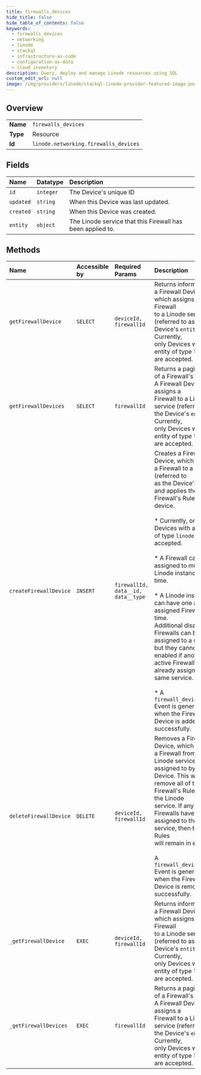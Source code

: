 ```yaml
---
title: firewalls_devices
hide_title: false
hide_table_of_contents: false
keywords:
  - firewalls_devices
  - networking
  - linode    
  - stackql
  - infrastructure-as-code
  - configuration-as-data
  - cloud inventory
description: Query, deploy and manage Linode resources using SQL
custom_edit_url: null
image: /img/providers/linode/stackql-linode-provider-featured-image.png
---
```

  
    

## Overview
<table><tbody>
<tr><td><b>Name</b></td><td><code>firewalls_devices</code></td></tr>
<tr><td><b>Type</b></td><td>Resource</td></tr>
<tr><td><b>Id</b></td><td><code>linode.networking.firewalls_devices</code></td></tr>
</tbody></table>

## Fields
| Name | Datatype | Description |
|:-----|:---------|:------------|
| `id` | `integer` | The Device's unique ID<br /> |
| `updated` | `string` | When this Device was last updated.<br /> |
| `created` | `string` | When this Device was created.<br /> |
| `entity` | `object` | The Linode service that this Firewall has been applied to.<br /> |
## Methods
| Name | Accessible by | Required Params | Description |
|:-----|:--------------|:----------------|:------------|
| `getFirewallDevice` | `SELECT` | `deviceId, firewallId` | Returns information for a Firewall Device, which assigns a Firewall<br />to a Linode service (referred to as the Device's `entity`). Currently,<br />only Devices with an entity of type `linode` are accepted.<br /> |
| `getFirewallDevices` | `SELECT` | `firewallId` | Returns a paginated list of a Firewall's Devices. A Firewall Device assigns a<br />Firewall to a Linode service (referred to as the Device's `entity`). Currently,<br />only Devices with an entity of type `linode` are accepted.<br /> |
| `createFirewallDevice` | `INSERT` | `firewallId, data__id, data__type` | Creates a Firewall Device, which assigns a Firewall to a service (referred to<br />as the Device's `entity`) and applies the Firewall's Rules to the device.<br /><br />* Currently, only Devices with an entity of type `linode` are accepted.<br /><br />* A Firewall can be assigned to multiple Linode instances at a time.<br /><br />* A Linode instance can have one active, assigned Firewall at a time.<br />Additional disabled Firewalls can be assigned to a service, but they cannot be enabled if another active Firewall is already assigned to the same service.<br /><br />* A `firewall_device_add` Event is generated when the Firewall Device is added successfully.<br /> |
| `deleteFirewallDevice` | `DELETE` | `deviceId, firewallId` | Removes a Firewall Device, which removes a Firewall from the Linode service it was<br />assigned to by the Device. This will remove all of the Firewall's Rules from the Linode<br />service. If any other Firewalls have been assigned to the Linode service, then those Rules<br />will remain in effect.<br /><br />A `firewall_device_remove` Event is generated when the Firewall Device is removed successfully.<br /> |
| `_getFirewallDevice` | `EXEC` | `deviceId, firewallId` | Returns information for a Firewall Device, which assigns a Firewall<br />to a Linode service (referred to as the Device's `entity`). Currently,<br />only Devices with an entity of type `linode` are accepted.<br /> |
| `_getFirewallDevices` | `EXEC` | `firewallId` | Returns a paginated list of a Firewall's Devices. A Firewall Device assigns a<br />Firewall to a Linode service (referred to as the Device's `entity`). Currently,<br />only Devices with an entity of type `linode` are accepted.<br /> |
